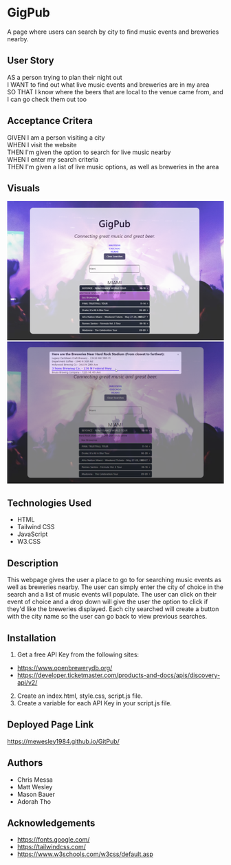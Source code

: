 # GigPub

A page where users can search by city to find music events and breweries nearby. 

## User Story

AS a person trying to plan their night out  
I WANT to find out what live music events and breweries are in my area  
SO THAT I know where the beers that are local to the venue came from, and I can go check them out too

## Acceptance Critera

GIVEN I am a person visiting a city  
WHEN I visit the website  
THEN I'm given the option to search for live music nearby  
WHEN I enter my search criteria  
THEN I'm given a list of live music options, as well as breweries in the area

## Visuals

![GigPub Page Layout](./assets/images/gigpub-page.png)
![Modal showing brewery list](./assets/images/modal-list.png)

## Technologies Used

- HTML
- Tailwind CSS
- JavaScript
- W3.CSS

## Description

This webpage gives the user a place to go to for searching music events as well as breweries nearby. The user can simply enter the city of choice in the search and a list of music events will populate. The user can click on their event of choice and a drop down will give the user the option to click if they'd like the breweries displayed. Each city searched will create a button with the city name so the user can go back to view previous searches. 

## Installation

1. Get a free API Key from the following sites:
- https://www.openbrewerydb.org/
- https://developer.ticketmaster.com/products-and-docs/apis/discovery-api/v2/
2. Create an index.html, style.css, script.js file.
3. Create a variable for each API Key in your script.js file. 

## Deployed Page Link

https://mewesley1984.github.io/GitPub/

## Authors 
- Chris Messa 
- Matt Wesley
- Mason Bauer
- Adorah Tho

## Acknowledgements
- https://fonts.google.com/ 
- https://tailwindcss.com/ 
- https://www.w3schools.com/w3css/default.asp 
